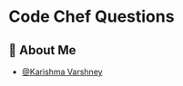 # Code Chef Questions

## 🚀 About Me

- [@Karishma Varshney](https://github.com/Karishma-Varshney)

